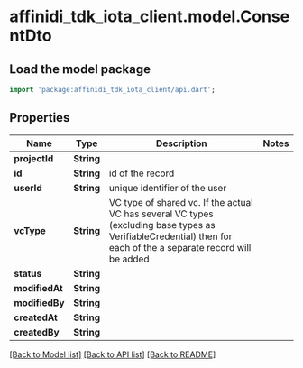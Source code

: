 # affinidi_tdk_iota_client.model.ConsentDto

## Load the model package

```dart
import 'package:affinidi_tdk_iota_client/api.dart';
```

## Properties

| Name           | Type       | Description                                                                                                                                                     | Notes |
| -------------- | ---------- | --------------------------------------------------------------------------------------------------------------------------------------------------------------- | ----- |
| **projectId**  | **String** |                                                                                                                                                                 |
| **id**         | **String** | id of the record                                                                                                                                                |
| **userId**     | **String** | unique identifier of the user                                                                                                                                   |
| **vcType**     | **String** | VC type of shared vc. If the actual VC has several VC types (excluding base types as VerifiableCredential) then for each of the a separate record will be added |
| **status**     | **String** |                                                                                                                                                                 |
| **modifiedAt** | **String** |                                                                                                                                                                 |
| **modifiedBy** | **String** |                                                                                                                                                                 |
| **createdAt**  | **String** |                                                                                                                                                                 |
| **createdBy**  | **String** |                                                                                                                                                                 |

[[Back to Model list]](../README.md#documentation-for-models) [[Back to API list]](../README.md#documentation-for-api-endpoints) [[Back to README]](../README.md)
